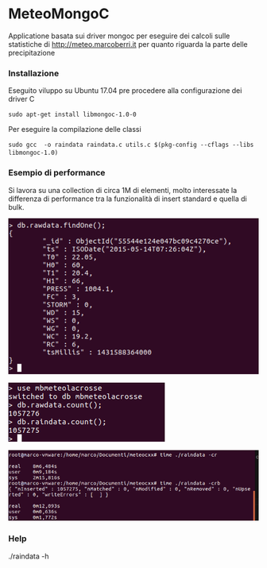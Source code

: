 # MeteoMongoC

Applicatione basata sui driver mongoc per eseguire dei calcoli sulle statistiche di http://meteo.marcoberri.it per quanto riguarda la parte delle precipitazione 


### Installazione

Eseguito viluppo su Ubuntu 17.04 pre procedere alla configurazione dei driver C

```
sudo apt-get install libmongoc-1.0-0
```

Per eseguire la compilazione delle classi
```
sudo gcc  -o raindata raindata.c utils.c $(pkg-config --cflags --libs libmongoc-1.0)
```

### Esempio di performance

Si lavora su una collection di circa 1M di elementi, molto interessate la differenza di performance tra la funzionalità di insert standard e quella di bulk.

![alt text](https://raw.githubusercontent.com/marcoberri/mbmeteomongoc/master/resources/source.png)

![alt text](https://raw.githubusercontent.com/marcoberri/mbmeteomongoc/master/resources/count.png)


![alt text](https://raw.githubusercontent.com/marcoberri/mbmeteomongoc/master/resources/execute.png)




### Help
./raindata -h

